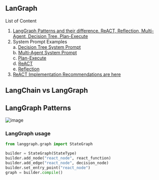 ## LanGraph

List of Content
1. [LangGraph Patterns and their difference. ReACT, Reflection, Multi-Agent, Decision Tree, Plan-Execute](https://github.com/Glareone/AI-LLM-RAG-best-practices/blob/main/LangGraph/LangGraph-Patterns.md)
2. System Prompt Examples  
   a. [Decision Tree System Prompt](https://github.com/Glareone/AI-LLM-RAG-best-practices/blob/main/LangGraph/Prompt-Decision-Tree.md)    
   b. [Multi-Agent System Prompt](https://github.com/Glareone/AI-LLM-RAG-best-practices/blob/main/LangGraph/Prompt-Multi-Agent.md)  
   c. [Plan-Execute](https://github.com/Glareone/AI-LLM-RAG-best-practices/blob/main/LangGraph/Prompt-Plan-Execute.md)  
   d. [ReACT](https://github.com/Glareone/AI-LLM-RAG-best-practices/blob/main/LangGraph/Prompt-ReACT.md)  
   e. [Reflection](https://github.com/Glareone/AI-LLM-RAG-best-practices/blob/main/LangGraph/Prompt-Reflection.md)    
3. [ReACT Implementation Recommendations are here](https://til.simonwillison.net/llms/python-react-pattern)

## LangChain vs LangGraph

## LangGraph Patterns
![image](https://github.com/user-attachments/assets/336652b8-71ad-441b-a530-a333fd60a1cd)


### LangGraph usage
```python
from langgraph.graph import StateGraph

builder = StateGraph(StateType)
builder.add_node("react_node", react_function)
builder.add_edge("react_node", decision_node)
builder.set_entry_point("react_node")
graph = builder.compile()
```
